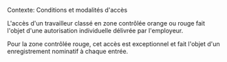 Contexte: Conditions et modalités d'accès

L'accès d'un travailleur classé en zone contrôlée orange ou rouge fait l'objet d'une autorisation individuelle délivrée par l'employeur.

Pour la zone contrôlée rouge, cet accès est exceptionnel et fait l'objet d'un enregistrement nominatif à chaque entrée.